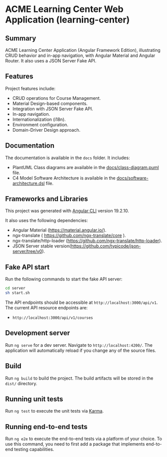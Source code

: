 
# ACME Learning Center Web Application (learning-center)

## Summary

ACME Learning Center Application (Angular Framework Edition), illustrating CRUD behavior and in-app navigation, with Angular Material and Angular Router. It also uses a JSON Server Fake API.

## Features

Project features include:

- CRUD operations for Course Management.
- Material Design-based components.
- Integration with JSON Server Fake API.
- In-app navigation.
- Internationalization (i18n).
- Environment configuration.
- Domain-Driver Design approach.

## Documentation
The documentation is available in the `docs` folder. It includes:
- PlantUML Class diagrams are available in the [docs/class-diagram.puml](docs/class-diagram.puml) file.
- C4 Model Software Architecture is available in the [docs/software-architecture.dsl](docs/software-architecture.dsl) file.

## Frameworks and Libraries

This project was generated with [Angular CLI](https://github.com/angular/angular-cli) version 19.2.10.

It also uses the following dependencies:

- Angular Material (https://material.angular.io/).
- ngx-translate ( https://github.com/ngx-translate/core ).
- ngx-translate/http-loader (https://github.com/ngx-translate/http-loader).
- JSON Server stable version(https://github.com/typicode/json-server/tree/v0).

## Fake API start

Run the following commands to start the fake API server:

```bash
cd server
sh start.sh
```

The API endpoints should be accessible at `http://localhost:3000/api/v1`. The current API resource endpoints are:
- `http://localhost:3000/api/v1/courses`


## Development server

Run `ng serve` for a dev server. Navigate to `http://localhost:4200/`. The application will automatically reload if you change any of the source files.

## Build

Run `ng build` to build the project. The build artifacts will be stored in the `dist/` directory.

## Running unit tests

Run `ng test` to execute the unit tests via [Karma](https://karma-runner.github.io).

## Running end-to-end tests

Run `ng e2e` to execute the end-to-end tests via a platform of your choice. To use this command, you need to first add a package that implements end-to-end testing capabilities.

